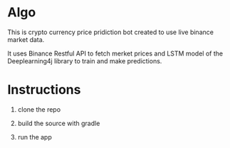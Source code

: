 # Algo

This is crypto currency price pridiction bot created to use live binance market data.

It uses Binance  Restful API to fetch merket prices and LSTM model of the Deeplearning4j library to train and make predictions.

# Instructions

1) clone the repo

2) build the source with gradle

3) run the app

